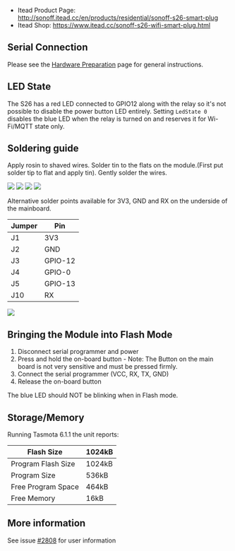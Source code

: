 * Itead Product Page: http://sonoff.itead.cc/en/products/residential/sonoff-s26-smart-plug
* Itead Shop: https://www.itead.cc/sonoff-s26-wifi-smart-plug.html

## Serial Connection

Please see the [Hardware Preparation](https://github.com/arendst/Tasmota/wiki/Hardware-Preparation) page for general instructions.

## LED State

The S26 has a red LED connected to GPIO12 along with the relay so it's not possible to disable the power button LED entirely. Setting `LedState 0` disables the blue LED when the relay is turned on and reserves it for Wi-Fi/MQTT state only.

## Soldering guide
Apply rosin to shaved wires. Solder tin to the flats on the module.(First put solder tip to flat and apply tin). Gently solder the wires.

![](http://hosting.pilsfree.cz/chudy/s26/1.jpg)
![](http://hosting.pilsfree.cz/chudy/s26/2.jpg)
![](http://hosting.pilsfree.cz/chudy/s26/3.jpg)
![](http://hosting.pilsfree.cz/chudy/s26/4.jpg)

Alternative solder points available for 3V3, GND and RX on the underside of the mainboard.

| Jumper | Pin     |
| ------ | ------- |
| J1     | 3V3     |
| J2     | GND     |
| J3     | GPIO-12 |
| J4     | GPIO-0  |
| J5     | GPIO-13 |
| J10    | RX      |

![](https://user-images.githubusercontent.com/1029851/45257726-a2ab2880-b3a2-11e8-9cb8-5cc1d49225b2.png)

## Bringing the Module into Flash Mode

1. Disconnect serial programmer and power
2. Press and hold the on-board button - Note: The Button on the main board is not very sensitive and must be pressed firmly.
3. Connect the serial programmer (VCC, RX, TX, GND)
4. Release the on-board button

The blue LED should NOT be blinking when in Flash mode.

## Storage/Memory

Running Tasmota 6.1.1 the unit reports:

|    Flash Size      | 1024kB |
|--------------------|--------|
| Program Flash Size | 1024kB |
| Program Size       | 536kB  |
| Free Program Space | 464kB  |
| Free Memory        |  16kB  |

## More information

See issue [#2808](https://github.com/arendst/Tasmota/issues/2808) for user information
